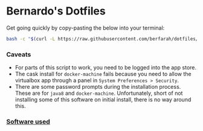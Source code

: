 # Bernardo's Dotfiles

Get going quickly by copy-pasting the below into your terminal:

```sh
bash -c "$(curl -L https://raw.githubusercontent.com/berfarah/dotfiles/master/bin/setup.sh)"
```

### Caveats

- For parts of this script to work, you need to be logged into the app
store.
- The cask install for `docker-machine` fails because you need to allow the
virtualbox app through a panel in `System Preferences > Security`.
- There are some password prompts during the installation process. These are for
  `java8` and `docker-machine`. Unfortunately, short of not installing some of
  this software on initial install, there is no way around this.

### [Software used](./Brewfile)
